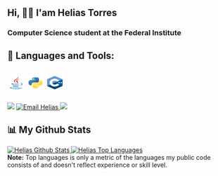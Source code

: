 ## Hi, 🙋‍♂️ I'am Helias Torres
###      Computer Science student at the Federal Institute


<!-- Here are some ideas to get you started:

- 🔭 I’m currently working on ...
- 🌱 I’m currently learning ...
- 👯 I’m looking to collaborate on ...
- 🤔 I’m looking for help with ...
- 💬 Ask me about ...
- 📫 How to reach me: ...
- 😄 Pronouns: ...
- ⚡ Fun fact: ... -->

## 🚀 Languages and Tools:

<div style="display: inline_block"><br>
  <img align="center" alt="Helias-java" height="30" width="40" src="https://raw.githubusercontent.com/devicons/devicon/master/icons/java/java-original.svg">
  <img align="center" alt="Helias-Python" height="30" width="40" src="https://raw.githubusercontent.com/devicons/devicon/master/icons/python/python-original.svg">
  <img align="center" alt="Helias-Cpp" height="30" width="40" src="https://raw.githubusercontent.com/devicons/devicon/master/icons/cplusplus/cplusplus-original.svg">
</div>

##

<div> 
  <!-- <a href="https://www.youtube.com/channel/UC_-uuuZbY0AAt9CViNzvc-Q" target="_blank"><img src="https://img.shields.io/badge/YouTube-FF0000?style=for-the-badge&logo=youtube&logoColor=white"  target="_blank"></a> -->
  <a href="https://www.linkedin.com/in/heliastorres" target="_blank"><img src="https://img.shields.io/badge/-LinkedIn-%230077B5?style=for-the-badge&logo=linkedin&logoColor=white" target="_blank"></a> 
  <a href="mailto:helias.torre12@gmail.com" target="_blank"> <img src="https://img.shields.io/badge/-Gmail-%23333?style=for-the-badge&logo=gmail&logoColor=white" alt="Email Helias"/> </a>
  <a href="https://instagram.com/heliasto" target="_blank"><img src="https://img.shields.io/badge/-Instagram-%23E4405F?style=for-the-badge&logo=instagram&logoColor=white" target="_blank"></a>
 	<!-- <a href="https://www.twitch.tv/rafaballerinii" target="_blank"><img src="https://img.shields.io/badge/Twitch-9146FF?style=for-the-badge&logo=twitch&logoColor=white" target="_blank"></a>
  <a href="https://discord.gg/wagxzStdcR" target="_blank"><img src="https://img.shields.io/badge/Discord-7289DA?style=for-the-badge&logo=discord&logoColor=white" target="_blank"></a> -->
</div>

## 📊 My Github Stats

  <a href="https://github.com/heliastorres">
  <img 
    alt="Helias Github Stats" 
    height="180em" 
    src="https://github-readme-stats.vercel.app/api?username=heliastorres&show_icons=true&count_private=true&theme=react&hide_border=true&bg_color=0D1117" 
  />
</a>
<a href="https://github.com/heliastorres">
  <img 
    alt="Helias Top Languages" 
    height="180em" 
    src="https://github-readme-stats.vercel.app/api/top-langs/?username=heliastorres&langs_count=10&count_private=true&layout=compact&theme=react&hide_border=true&bg_color=0D1117&hide=javascript" 
  />
</a>
<br/>
  <b>Note:</b> Top languages is only a metric of the languages my public code consists of and doesn't reflect experience or skill level.
